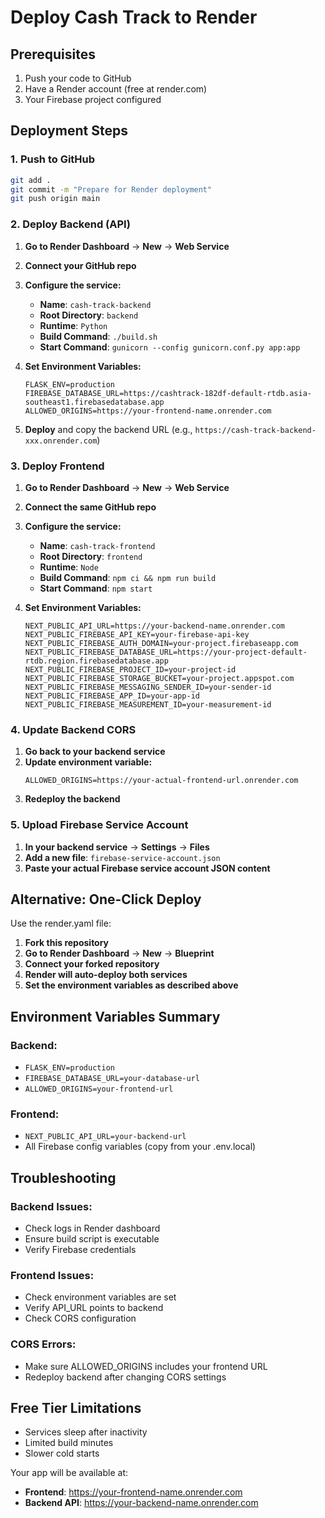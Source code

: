# Deploy Cash Track to Render

## Prerequisites
1. Push your code to GitHub
2. Have a Render account (free at render.com)
3. Your Firebase project configured

## Deployment Steps

### 1. Push to GitHub
```bash
git add .
git commit -m "Prepare for Render deployment"
git push origin main
```

### 2. Deploy Backend (API)

1. **Go to Render Dashboard** → **New** → **Web Service**
2. **Connect your GitHub repo**
3. **Configure the service:**
   - **Name**: `cash-track-backend`
   - **Root Directory**: `backend`
   - **Runtime**: `Python`
   - **Build Command**: `./build.sh`
   - **Start Command**: `gunicorn --config gunicorn.conf.py app:app`

4. **Set Environment Variables:**
   ```
   FLASK_ENV=production
   FIREBASE_DATABASE_URL=https://cashtrack-182df-default-rtdb.asia-southeast1.firebasedatabase.app
   ALLOWED_ORIGINS=https://your-frontend-name.onrender.com
   ```

5. **Deploy** and copy the backend URL (e.g., `https://cash-track-backend-xxx.onrender.com`)

### 3. Deploy Frontend

1. **Go to Render Dashboard** → **New** → **Web Service**
2. **Connect the same GitHub repo**
3. **Configure the service:**
   - **Name**: `cash-track-frontend`
   - **Root Directory**: `frontend`
   - **Runtime**: `Node`
   - **Build Command**: `npm ci && npm run build`
   - **Start Command**: `npm start`

4. **Set Environment Variables:**
   ```
   NEXT_PUBLIC_API_URL=https://your-backend-name.onrender.com
   NEXT_PUBLIC_FIREBASE_API_KEY=your-firebase-api-key
   NEXT_PUBLIC_FIREBASE_AUTH_DOMAIN=your-project.firebaseapp.com
   NEXT_PUBLIC_FIREBASE_DATABASE_URL=https://your-project-default-rtdb.region.firebasedatabase.app
   NEXT_PUBLIC_FIREBASE_PROJECT_ID=your-project-id
   NEXT_PUBLIC_FIREBASE_STORAGE_BUCKET=your-project.appspot.com
   NEXT_PUBLIC_FIREBASE_MESSAGING_SENDER_ID=your-sender-id
   NEXT_PUBLIC_FIREBASE_APP_ID=your-app-id
   NEXT_PUBLIC_FIREBASE_MEASUREMENT_ID=your-measurement-id
   ```

### 4. Update Backend CORS

1. **Go back to your backend service**
2. **Update environment variable:**
   ```
   ALLOWED_ORIGINS=https://your-actual-frontend-url.onrender.com
   ```
3. **Redeploy the backend**

### 5. Upload Firebase Service Account

1. **In your backend service** → **Settings** → **Files**
2. **Add a new file**: `firebase-service-account.json`
3. **Paste your actual Firebase service account JSON content**

## Alternative: One-Click Deploy

Use the render.yaml file:

1. **Fork this repository**
2. **Go to Render Dashboard** → **New** → **Blueprint**
3. **Connect your forked repository**
4. **Render will auto-deploy both services**
5. **Set the environment variables as described above**

## Environment Variables Summary

### Backend:
- `FLASK_ENV=production`
- `FIREBASE_DATABASE_URL=your-database-url`
- `ALLOWED_ORIGINS=your-frontend-url`

### Frontend:
- `NEXT_PUBLIC_API_URL=your-backend-url`
- All Firebase config variables (copy from your .env.local)

## Troubleshooting

### Backend Issues:
- Check logs in Render dashboard
- Ensure build script is executable
- Verify Firebase credentials

### Frontend Issues:
- Check environment variables are set
- Verify API_URL points to backend
- Check CORS configuration

### CORS Errors:
- Make sure ALLOWED_ORIGINS includes your frontend URL
- Redeploy backend after changing CORS settings

## Free Tier Limitations
- Services sleep after inactivity
- Limited build minutes
- Slower cold starts

Your app will be available at:
- **Frontend**: https://your-frontend-name.onrender.com
- **Backend API**: https://your-backend-name.onrender.com